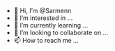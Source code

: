 - 👋 Hi, I’m @Sarmenn
- 👀 I’m interested in ...
- 🌱 I’m currently learning ...
- 💞️ I’m looking to collaborate on ...
- 📫 How to reach me ...

<!---
Sarmenn/Sarmenn is a ✨ special ✨ repository because its `README.md` (this file) appears on your GitHub profile.
You can click the Preview link to take a look at your changes.
--->
